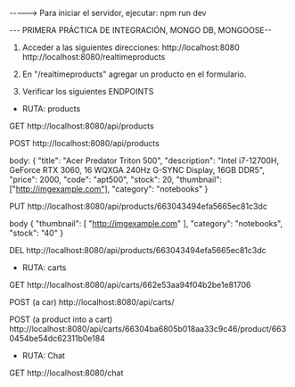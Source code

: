 -----> Para iniciar el servidor, ejecutar:
npm run dev

--- PRIMERA PRÁCTICA DE INTEGRACIÓN, MONGO DB, MONGOOSE--

1. Acceder a las siguientes direcciones:
   http://localhost:8080
   http://localhost:8080/realtimeproducts

2. En "/realtimeproducts" agregar un producto en el formulario.

3. Verificar los siguientes ENDPOINTS

- RUTA: products

GET
http://localhost:8080/api/products

POST
http://localhost:8080/api/products

body:
{
"title": "Acer Predator Triton 500",
"description": "Intel i7-12700H, GeForce RTX 3060, 16 WQXGA 240Hz G-SYNC Display, 16GB DDR5",
"price": 2000,
"code": "apt500",
"stock": 20,
"thumbnail": ["http://imgexample.com"],
"category": "notebooks"
}

PUT
http://localhost:8080/api/products/663043494efa5665ec81c3dc

body
{
"thumbnail": [
"http://imgexample.com"
],
"category": "notebooks",
"stock": "40"
}

DEL
http://localhost:8080/api/products/663043494efa5665ec81c3dc

- RUTA: carts

GET
http://localhost:8080/api/carts/662e53aa94f04b2be1e81706

POST (a car)
http://localhost:8080/api/carts/

POST (a product into a cart)
http://localhost:8080/api/carts/66304ba6805b018aa33c9c46/product/6630454be54dc62311b0e184

- RUTA: Chat

GET
http://localhost:8080/chat
